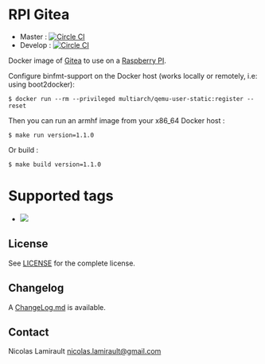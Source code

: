 # RPI Gitea

* Master : [![Circle CI](https://circleci.com/gh/zeiot/rpi-gitea/tree/master.svg?style=svg)](https://circleci.com/gh/zeiot/rpi-gitea/tree/master)
* Develop : [![Circle CI](https://circleci.com/gh/zeiot/rpi-gitea/tree/develop.svg?style=svg)](https://circleci.com/gh/zeiot/rpi-gitea/tree/develop)

Docker image of [Gitea][] to use on a [Raspberry PI][].

Configure binfmt-support on the Docker host (works locally or remotely, i.e: using boot2docker):

    $ docker run --rm --privileged multiarch/qemu-user-static:register --reset

Then you can run an armhf image from your x86_64 Docker host :

    $ make run version=1.1.0

Or build :

    $ make build version=1.1.0


# Supported tags

* [![](https://images.microbadger.com/badges/image/zeiot/rpi-gitea:1.1.0.svg)](https://microbadger.com/images/zeiot/rpi-gitea:1.1.0 "Get your own image badge on microbadger.com")

## License

See [LICENSE](LICENSE) for the complete license.


## Changelog

A [ChangeLog.md](ChangeLog.md) is available.


## Contact

Nicolas Lamirault <nicolas.lamirault@gmail.com>


[Raspberry PI]: https://www.raspberrypi.org/
[Gitea]: https://gitea.org/
